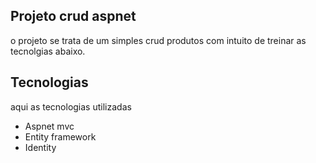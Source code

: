 ## Projeto crud aspnet
 
o projeto se trata de um simples crud produtos 
com intuito de treinar as tecnolgias abaixo.
 
 
## Tecnologias
 
aqui as tecnologias utilizadas
 
* Aspnet mvc  
* Entity framework
* Identity

